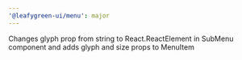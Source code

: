 ```yaml
---
'@leafygreen-ui/menu': major
---
```


Changes glyph prop from string to React.ReactElement in SubMenu component and adds glyph and size props to MenuItem
